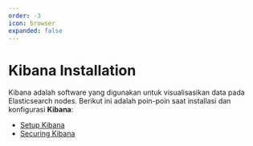 ```yaml
---
order: -3
icon: browser
expanded: false
---
```


# Kibana Installation

Kibana adalah software yang digunakan untuk visualisasikan data pada Elasticsearch nodes.
Berikut ini adalah poin-poin saat installasi dan konfigurasi **Kibana**:

- [Setup Kibana](1.md)
- [Securing Kibana](2.md)
